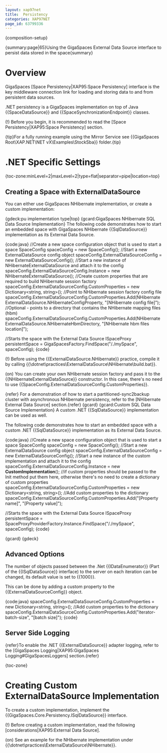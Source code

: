 ```yaml
---
layout: xap97net
title:  Persistency
categories: XAP97NET
page_id: 63799336
---
```


{composition-setup}

{summary:page|65}Using the GigaSpaces External Data Source interface to persist data stored in the space{summary}

# Overview

GigaSpaces [Space Persistency|XAP95:Space Persistency] interface is the key middleware connection link for loading and storing data to and from persistent data sources.

.NET persistency is a GigaSpaces implementation on top of Java {{SpaceDataSource}} and {{SpaceSynchronizationEndpoint}} classes.

(!) Before you begin, it is recommended to read the [Space Persistency|XAP95:Space Persistency] section.

{tip}For a fully running example using the Mirror Service see {{GigaSpaces Root\XAP.NET\NET vX\Examples\StockSba}} folder.{tip}

# .NET Specific Settings

{toc-zone:minLevel=2|maxLevel=2|type=flat|separator=pipe|location=top}

## Creating a Space with ExternalDataSource

You can either use GigaSpaces NHibernate implementation, or create a custom implementation:

{gdeck:pu implementation type|top}
{gcard:GigaSpaces NHibernate SQL Data Source Implementation}
The following code demonstrates how to start an embedded space with GigaSpaces NHibernate {{SqlDataSource}} implementation as its External Data Source.

{code:java}
//Create a new space configuration object that is used to start a space
SpaceConfig spaceConfig = new SpaceConfig();
//Start a new ExternalDataSource config object
spaceConfig.ExternalDataSourceConfig = new ExternalDataSourceConfig();
//Start a new instance of NHibernateExternalDataSource and attach it to the config
spaceConfig.ExternalDataSourceConfig.Instance = new NHibernateExternalDataSource();
//Create custom properties that are required to build NHibernate session factory
spaceConfig.ExternalDataSourceConfig.CustomProperties = new Dictionary<string, string>();
//Point to NHibernate session factory config file
spaceConfig.ExternalDataSourceConfig.CustomProperties.Add(NHibernateExternalDataSource.NHibernateConfigProperty,
"[NHibernate config file]");
//Optional - points to a directory that contains the NHibernate mapping files (hbm)
spaceConfig.ExternalDataSourceConfig.CustomProperties.Add(NHibernateExternalDataSource.NHibernateHbmDirectory,
 "[NHibernate hbm files location]");

//Starts the space with the External Data Source
ISpaceProxy persistentSpace = GigaSpacesFactory.FindSpace("/./mySpace", spaceConfig);
{code}

(!) Before using the {{ExternalDataSource.NHibernate}} practice, compile it by calling {{<GigaSpaces Root>\dotnet\practices\ExternalDataSource\NHibernate\build.bat}}.

(on) You can create your own NHibernate session factory and pass it to the {{NHibernateExternalDataSource}} constructor. In this case, there's no need to use {{SpaceConfig.ExternalDataSourceConfig.CustomProperties}}.

{refer} For a demonstration of how to start a partitioned-sync2backup cluster with asynchronous NHibernate persistency, refer to the [NHibernate External Data Source] section.{refer}
{gcard}
{gcard:Custom SQL Data Source Implementation}
A custom .NET {{SqlDataSource}} implementation can be used as well.

The following code demonstrates how to start an embedded space with a custom .NET {{SqlDataSource}} implementation as its External Data Source.

{code:java}
//Create a new space configuration object that is used to start a space
SpaceConfig spaceConfig = new SpaceConfig();
//Start a new ExternalDataSource config object
spaceConfig.ExternalDataSourceConfig = new ExternalDataSourceConfig();
//Start a new instance of the custom implementation and attach it to the config
spaceConfig.ExternalDataSourceConfig.Instance = new **CustomImplementation**();
//if custom properties should be passed to the Init method put them here, otherwise there's no need to create a dictionary of custom properties
spaceConfig.ExternalDataSourceConfig.CustomProperties = new Dictionary<string, string>();
//Add custom properties to the dictionary
spaceConfig.ExternalDataSourceConfig.CustomProperties.Add("[Property name]", "[Property value]");

//Starts the space with the External Data Source
ISpaceProxy persistentSpace = SpaceProxyProviderFactory.Instance.FindSpace("/./mySpace", spaceConfig);
{code}

{gcard}
{gdeck}

## Advanced Options

The number of objects passed between the .Net {{IDataEnumerator}} (Part of the {{ISqlDataSource}} interface) to the server on each iteration can be changed, its default value is set to {{1000}}.

This can be done by adding a custom property to the {{ExternalDataSourceConfig}} object.

{code:java}
spaceConfig.ExternalDataSourceConfig.CustomProperties = new Dictionary<string, string>();
//Add custom properties to the dictionary
spaceConfig.ExternalDataSourceConfig.CustomProperties.Add("iterator-batch-size", "[batch size]");
{code}

## Server Side Logging

{refer}To enable the .NET {{ExternalDataSource}} adapter logging, refer to the [GigaSpaces Logging|XAP95:GigaSpaces Logging#GigaSpacesLoggers] section.{refer}

{toc-zone}

# Creating Custom ExternalDataSource Implementation

To create a custom implementation, implement the {{GigaSpaces.Core.Persistency.ISqlDataSource}} interface.

(!) Before creating a custom implementation, read the following [considerations|XAP95:External Data Source].

(on) See an example for the NHibernate implementation under {{<GigaSpaces Root>\dotnet\practices\ExternalDataSource\NHibernate}}.